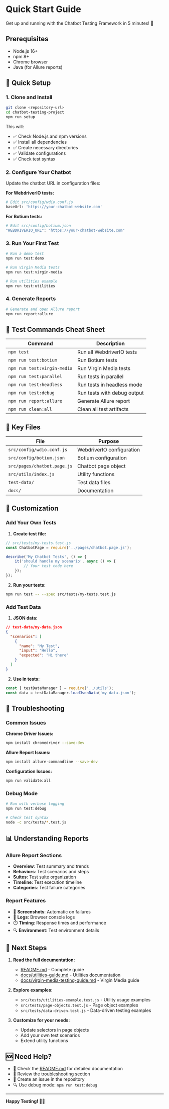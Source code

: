 # Quick Start Guide

Get up and running with the Chatbot Testing Framework in 5 minutes! 🚀

## Prerequisites

- Node.js 16+ 
- npm 8+
- Chrome browser
- Java (for Allure reports)

## 🚀 Quick Setup

### 1. Clone and Install

```bash
git clone <repository-url>
cd chatbot-testing-project
npm run setup
```

This will:
- ✅ Check Node.js and npm versions
- ✅ Install all dependencies
- ✅ Create necessary directories
- ✅ Validate configurations
- ✅ Check test syntax

### 2. Configure Your Chatbot

Update the chatbot URL in configuration files:

**For WebdriverIO tests:**
```bash
# Edit src/config/wdio.conf.js
baseUrl: 'https://your-chatbot-website.com'
```

**For Botium tests:**
```bash
# Edit src/config/botium.json
"WEBDRIVERIO_URL": "https://your-chatbot-website.com"
```

### 3. Run Your First Test

```bash
# Run a demo test
npm run test:demo

# Run Virgin Media tests
npm run test:virgin-media

# Run utilities example
npm run test:utilities
```

### 4. Generate Reports

```bash
# Generate and open Allure report
npm run report:allure
```

## 🧪 Test Commands Cheat Sheet

| Command | Description |
|---------|-------------|
| `npm test` | Run all WebdriverIO tests |
| `npm run test:botium` | Run Botium tests |
| `npm run test:virgin-media` | Run Virgin Media tests |
| `npm run test:parallel` | Run tests in parallel |
| `npm run test:headless` | Run tests in headless mode |
| `npm run test:debug` | Run tests with debug output |
| `npm run report:allure` | Generate Allure report |
| `npm run clean:all` | Clean all test artifacts |

## 📁 Key Files

| File | Purpose |
|------|---------|
| `src/config/wdio.conf.js` | WebdriverIO configuration |
| `src/config/botium.json` | Botium configuration |
| `src/pages/chatbot.page.js` | Chatbot page object |
| `src/utils/index.js` | Utility functions |
| `test-data/` | Test data files |
| `docs/` | Documentation |

## 🔧 Customization

### Add Your Own Tests

1. **Create test file:**
```javascript
// src/tests/my-tests.test.js
const ChatbotPage = require('../pages/chatbot.page.js');

describe('My Chatbot Tests', () => {
    it('should handle my scenario', async () => {
        // Your test code here
    });
});
```

2. **Run your tests:**
```bash
npm run test -- --spec src/tests/my-tests.test.js
```

### Add Test Data

1. **JSON data:**
```json
// test-data/my-data.json
{
  "scenarios": [
    {
      "name": "My Test",
      "input": "Hello",
      "expected": "Hi there"
    }
  ]
}
```

2. **Use in tests:**
```javascript
const { testDataManager } = require('../utils');
const data = testDataManager.loadJsonData('my-data.json');
```

## 🐛 Troubleshooting

### Common Issues

**Chrome Driver Issues:**
```bash
npm install chromedriver --save-dev
```

**Allure Report Issues:**
```bash
npm install allure-commandline --save-dev
```

**Configuration Issues:**
```bash
npm run validate:all
```

### Debug Mode

```bash
# Run with verbose logging
npm run test:debug

# Check test syntax
node -c src/tests/*.test.js
```

## 📊 Understanding Reports

### Allure Report Sections

- **Overview**: Test summary and trends
- **Behaviors**: Test scenarios and steps
- **Suites**: Test suite organization
- **Timeline**: Test execution timeline
- **Categories**: Test failure categories

### Report Features

- 📸 **Screenshots**: Automatic on failures
- 📝 **Logs**: Browser console logs
- ⏱️ **Timing**: Response times and performance
- 🔍 **Environment**: Test environment details

## 🚀 Next Steps

1. **Read the full documentation:**
   - [README.md](README.md) - Complete guide
   - [docs/utilities-guide.md](docs/utilities-guide.md) - Utilities documentation
   - [docs/virgin-media-testing-guide.md](docs/virgin-media-testing-guide.md) - Virgin Media guide

2. **Explore examples:**
   - `src/tests/utilities-example.test.js` - Utility usage examples
   - `src/tests/page-objects.test.js` - Page object examples
   - `src/tests/data-driven.test.js` - Data-driven testing examples

3. **Customize for your needs:**
   - Update selectors in page objects
   - Add your own test scenarios
   - Extend utility functions

## 🆘 Need Help?

- 📖 Check the [README.md](README.md) for detailed documentation
- 🐛 Review the troubleshooting section
- 💬 Create an issue in the repository
- 🔍 Use debug mode: `npm run test:debug`

---

**Happy Testing! 🧪✨** 